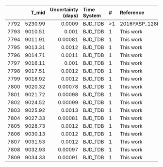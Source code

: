 |      |   T_mid |   Uncertainty (days) | Time System   | #   | Reference           |
|-----:|--------:|---------------------:|:--------------|:----|:--------------------|
| 7792 | 5230.99 |              0.0009  | BJD_TDB       | >1  | 2016PASP..128b4401S |
| 7793 | 9010.51 |              0.001   | BJD_TDB       | 1   | This work           |
| 7794 | 9011.91 |              0.00081 | BJD_TDB       | 1   | This work           |
| 7795 | 9013.31 |              0.0012  | BJD_TDB       | 1   | This work           |
| 7796 | 9014.71 |              0.0011  | BJD_TDB       | 1   | This work           |
| 7797 | 9016.11 |              0.001   | BJD_TDB       | 1   | This work           |
| 7798 | 9017.51 |              0.0012  | BJD_TDB       | 1   | This work           |
| 7799 | 9018.92 |              0.0012  | BJD_TDB       | 1   | This work           |
| 7800 | 9020.32 |              0.00078 | BJD_TDB       | 1   | This work           |
| 7801 | 9021.72 |              0.00098 | BJD_TDB       | 1   | This work           |
| 7802 | 9024.52 |              0.00099 | BJD_TDB       | 1   | This work           |
| 7803 | 9025.92 |              0.0013  | BJD_TDB       | 1   | This work           |
| 7804 | 9027.33 |              0.00081 | BJD_TDB       | 1   | This work           |
| 7805 | 9028.73 |              0.0012  | BJD_TDB       | 1   | This work           |
| 7806 | 9030.13 |              0.0012  | BJD_TDB       | 1   | This work           |
| 7807 | 9031.53 |              0.0012  | BJD_TDB       | 1   | This work           |
| 7808 | 9032.93 |              0.00097 | BJD_TDB       | 1   | This work           |
| 7809 | 9034.33 |              0.00091 | BJD_TDB       | 1   | This work           |